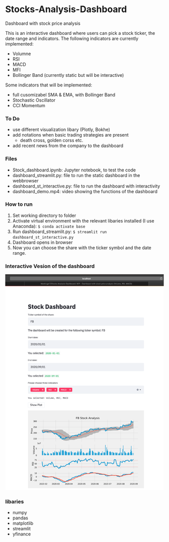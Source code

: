 # Stocks-Analysis-Dashboard
Dashboard with stock price analysis

This is an interactive dashboard  where users can pick a stock ticker, the date range and indicators.
The following indicators are currently implemented:
- Volumne
- RSI
- MACD
- MFI
- Bollinger Band (currently static but will be interactive)

Some indicators that will be implemented:
- full cusomizabel SMA & EMA, with Bollinger Band
- Stochastic Oscillator
- CCI Momentum

### To Do
- use different visualization libary (Plotly, Bokhe)
- add notations when basic trading strategies are present
  - death cross, golden corss etc.
- add recent news from the company to the dashboard

### Files
- Stock_dashboard.ipynb: Jupyter notebook, to test the code 
- dashboard_streamlit.py: file to run the static dashboard in the webbrowser
- dashboard_st_interactive.py: file to run the dashboard with interactivity
- dashboard_demo.mp4: video showing the functions of the dashboard

### How to run
1. Set working directory to folder
2. Activate virtual environment with the relevant libaries installed (I use Anaconda):
`$ conda activate base `
3. Run dashboard_streamlit.py:
`$ streamlit run dashboard_st_interactive.py`
4. Dashboard opens in browser
5. Now you can choose the share with the ticker symbol and the date range.

### Interactive Vesion of the dashboard
![](pictures/Dashboard_1.1.png)

### libaries
- numpy
- pandas
- matplotlib
- streamlit
- yfinance
